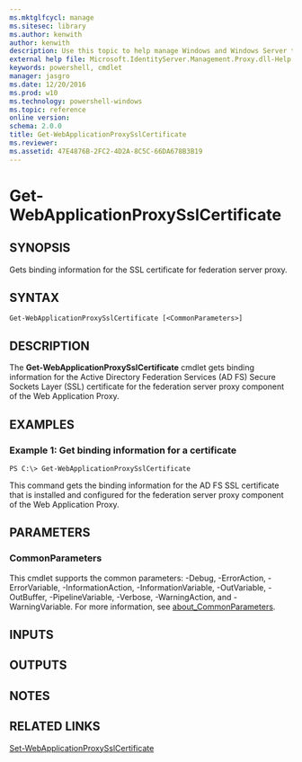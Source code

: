 ```yaml
---
ms.mktglfcycl: manage
ms.sitesec: library
ms.author: kenwith
author: kenwith
description: Use this topic to help manage Windows and Windows Server technologies with Windows PowerShell.
external help file: Microsoft.IdentityServer.Management.Proxy.dll-Help.xml
keywords: powershell, cmdlet
manager: jasgro
ms.date: 12/20/2016
ms.prod: w10
ms.technology: powershell-windows
ms.topic: reference
online version: 
schema: 2.0.0
title: Get-WebApplicationProxySslCertificate
ms.reviewer:
ms.assetid: 47E4876B-2FC2-4D2A-8C5C-66DA678B3B19
---
```


# Get-WebApplicationProxySslCertificate

## SYNOPSIS
Gets binding information for the SSL certificate for federation server proxy.

## SYNTAX

```
Get-WebApplicationProxySslCertificate [<CommonParameters>]
```

## DESCRIPTION
The **Get-WebApplicationProxySslCertificate** cmdlet gets binding information for the Active Directory Federation Services (AD FS) Secure Sockets Layer (SSL) certificate for the federation server proxy component of the Web Application Proxy.

## EXAMPLES

### Example 1: Get binding information for a certificate
```
PS C:\> Get-WebApplicationProxySslCertificate
```

This command gets the binding information for the AD FS SSL certificate that is installed and configured for the federation server proxy component of the Web Application Proxy.

## PARAMETERS

### CommonParameters
This cmdlet supports the common parameters: -Debug, -ErrorAction, -ErrorVariable, -InformationAction, -InformationVariable, -OutVariable, -OutBuffer, -PipelineVariable, -Verbose, -WarningAction, and -WarningVariable. For more information, see [about_CommonParameters](http://go.microsoft.com/fwlink/?LinkID=113216).

## INPUTS

## OUTPUTS

## NOTES

## RELATED LINKS

[Set-WebApplicationProxySslCertificate](./Set-WebApplicationProxySslCertificate.md)

